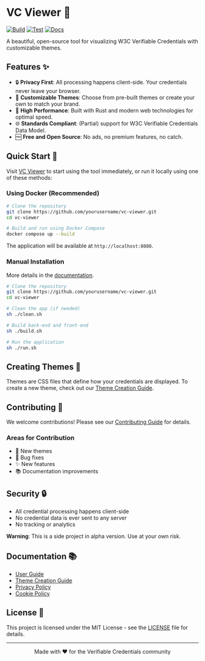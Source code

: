# VC Viewer 🎨
[![Build](https://github.com/AmaVic/vc-viewer/actions/workflows/build.yml/badge.svg)](https://github.com/AmaVic/vc-viewer/actions/workflows/build.yml) [![Test](https://github.com/AmaVic/vc-viewer/actions/workflows/test.yml/badge.svg)](https://github.com/AmaVic/vc-viewer/actions/workflows/test.yml) [![Docs](https://github.com/AmaVic/vc-viewer/actions/workflows/docs.yml/badge.svg)](https://github.com/AmaVic/vc-viewer/actions/workflows/docs.yml)

A beautiful, open-source tool for visualizing W3C Verifiable Credentials with customizable themes.

## Features ✨

- 🔒 **Privacy First**: All processing happens client-side. Your credentials never leave your browser.
- 🎨 **Customizable Themes**: Choose from pre-built themes or create your own to match your brand.
- 🚀 **High Performance**: Built with Rust and modern web technologies for optimal speed.
- 🌐 **Standards Compliant**: (Partial) support for W3C Verifiable Credentials Data Model.
- 🆓 **Free and Open Source**: No ads, no premium features, no catch.

## Quick Start 🚀

Visit [VC Viewer](https://vc-viewer.vamaralds.be) to start using the tool immediately, or run it locally using one of these methods:

### Using Docker (Recommended)

```bash
# Clone the repository
git clone https://github.com/yourusername/vc-viewer.git
cd vc-viewer

# Build and run using Docker Compose
docker compose up --build
```

The application will be available at `http://localhost:8080`.

### Manual Installation
More details in the [documentation](https://vc-viewer.vamaralds.be/docs).

```bash
# Clone the repository
git clone https://github.com/yourusername/vc-viewer.git
cd vc-viewer

# Clean the app (if needed)
sh ./clean.sh

# Build back-end and front-end
sh ./build.sh

# Run the application
sh ./run.sh
```

## Creating Themes 🎨

Themes are CSS files that define how your credentials are displayed. To create a new theme, check out our [Theme Creation Guide](https://vc-viewer.vamaralds.be/docs/create-theme).

## Contributing 🤝

We welcome contributions! Please see our [Contributing Guide](CONTRIBUTING.md) for details.

### Areas for Contribution

- 🎨 New themes
- 🐛 Bug fixes
- ✨ New features
- 📚 Documentation improvements

## Security 🔒

- All credential processing happens client-side
- No credential data is ever sent to any server
- No tracking or analytics

**Warning**: This is a side project in alpha version. Use at your own risk.


## Documentation 📚

- [User Guide](https://vc-viewer.vamaralds.be/docs)
- [Theme Creation Guide](https://vcviewer.example.com/docs/create-theme)
- [Privacy Policy](https://vcviewer.example.com/privacy)
- [Cookie Policy](https://vcviewer.example.com/cookies)

## License 📄

This project is licensed under the MIT License - see the [LICENSE](LICENSE) file for details.

---

<div align="center">
Made with ❤️ for the Verifiable Credentials community
</div> 